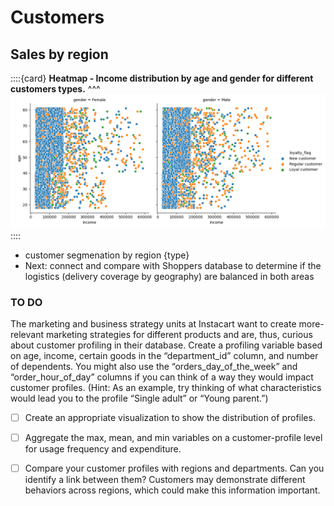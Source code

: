 # Customers

## Sales by region 
::::{card} 
**Heatmap - Income distribution by age and gender for different customers types.**
^^^
![fig-9](_static/assets/fig9.png "Fig 9.")
::::

- customer segmenation by region 
{type}
- Next: connect and compare with Shoppers database to determine if the logistics (delivery coverage by geography) are balanced in both areas

### TO DO 
The marketing and business strategy units at Instacart want to create more-relevant marketing strategies for different products and are, thus, curious about customer profiling in their database. Create a profiling variable based on age, income, certain goods in the “department_id” column, and number of dependents. You might also use the “orders_day_of_the_week” and “order_hour_of_day” columns if you can think of a way they would impact customer profiles. (Hint: As an example, try thinking of what characteristics would lead you to the profile “Single adult” or “Young parent.”)

- [ ] Create an appropriate visualization to show the distribution of profiles.
- [ ] Aggregate the max, mean, and min variables on a customer-profile level for usage frequency and expenditure.
- [ ] Compare your customer profiles with regions and departments. Can you identify a link between them? Customers may demonstrate different behaviors across regions, which could make this information important.

